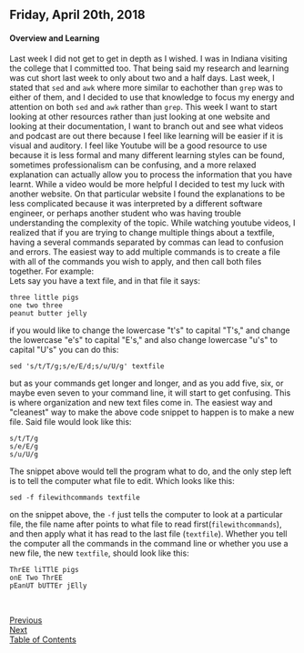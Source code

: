 ## Friday, April 20th, 2018
#### Overview and Learning
Last week I did not get to get in depth as I wished. I was in Indiana visiting the college that I committed too. That being said my research and learning was cut short last week to only about two and a half days. Last week, I stated that `sed` and `awk` where more similar to eachother than `grep` was to either of them, and I decided to use that knowledge to focus my energy and attention on both `sed` and `awk` rather than `grep`. This week I want to start looking at other resources rather than just looking at one website and looking at their documentation, I want to branch out and see what videos and podcast are out there because I feel like learning will be easier if it is visual and auditory. I feel like Youtube will be a good resource to use because it is less formal and many different learning styles can be found, sometimes professionalism can be confusing, and a more relaxed explanation can actually allow you to process the information that you have learnt. While a video would be more helpful I decided to test my luck with another website. On that particular website I found the explanations to be less complicated because it was interpreted by a different software engineer, or perhaps another student who was having trouble understanding the complexity of the topic. While watching youtube videos, I realized that if you are trying to change multiple things about a textfile, having a several commands separated by commas can lead to confusion and errors. The easiest way to add multiple commands is to create a file with all of the commands you wish to apply, and then call both files together. For example: <br>
Lets say you have a text file, and in that file it says: 
```
three little pigs
one two three
peanut butter jelly
```
if you would like to change the lowercase "t's" to capital "T's," and change the lowercase "e's" to capital "E's," and also change lowercase "u's" to capital "U's" you can do this:
```
sed 's/t/T/g;s/e/E/d;s/u/U/g' textfile 
```
but as your commands get longer and longer, and as you add five, six, or maybe even seven to your command line, it will start to get confusing. This is where organization and new text files come in. The easiest way and "cleanest" way to make the above code snippet to happen is to make a new file. Said file would look like this:
```
s/t/T/g
s/e/E/g
s/u/U/g
```
The snippet above would tell the program what to do, and the only step left is to tell the computer what file to edit. Which looks like this:
```
sed -f filewithcommands textfile
```
on the snippet above, the `-f` just tells the computer to look at a particular file, the file name after points to what file to read first(`filewithcommands`), and then apply what it has read to the last file (`textfile`). Whether you tell the computer all the commands in the command line or whether you use a new file, the new `textfile`, should look like this:<br>
 ```
 ThrEE liTTlE pigs
 onE Two ThrEE
 pEanUT bUTTEr jElly
 ```
 <br> 
 
 [Previous](/aprilThirteen.md)<br>
 [Next](/aprilTwentyseven.md)<br>
 [Table of Contents](/readme.md)